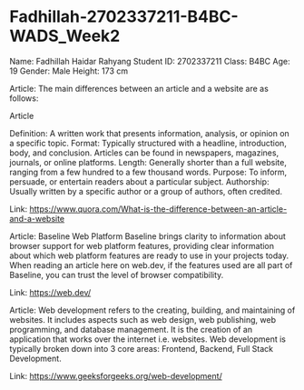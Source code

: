 # Fadhillah-2702337211-B4BC-WADS_Week2
Name: Fadhillah Haidar Rahyang
Student ID: 2702337211
Class: B4BC
Age: 19
Gender: Male
Height: 173 cm

Article:
The main differences between an article and a website are as follows:

Article

Definition: A written work that presents information, analysis, or opinion on a specific topic.
Format: Typically structured with a headline, introduction, body, and conclusion. Articles can be found in newspapers, magazines, journals, or online platforms.
Length: Generally shorter than a full website, ranging from a few hundred to a few thousand words.
Purpose: To inform, persuade, or entertain readers about a particular subject.
Authorship: Usually written by a specific author or a group of authors, often credited.

Link: https://www.quora.com/What-is-the-difference-between-an-article-and-a-website

Article:
Baseline
Web Platform Baseline brings clarity to information about browser support for web platform features, providing clear information about which web platform features are ready to use in your projects today. When reading an article here on web.dev, if the features used are all part of Baseline, you can trust the level of browser compatibility.

Link: https://web.dev/

Article:
Web development refers to the creating, building, and maintaining of websites. It includes aspects such as web design, web publishing, web programming, and database management. It is the creation of an application that works over the internet i.e. websites. Web development is typically broken down into 3 core areas: Frontend, Backend, Full Stack Development.

Link: https://www.geeksforgeeks.org/web-development/